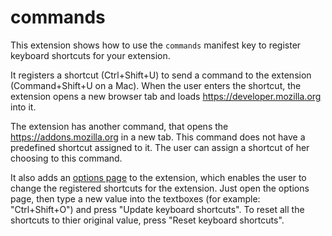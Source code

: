 # commands

This extension shows how to use the `commands` manifest key to register keyboard
shortcuts for your extension.

It registers a shortcut (Ctrl+Shift+U) to send a command to the extension
(Command+Shift+U on a Mac). When the user enters the shortcut, the extension
opens a new browser tab and loads https://developer.mozilla.org into it.

The extension has another command, that opens the https://addons.mozilla.org in
a new tab. This command does not have a predefined shortcut assigned to it. The
user can assign a shortcut of her choosing to this command.

It also adds an [options page][] to the extension, which enables the user to
change the registered shortcuts for the extension. Just open the options page,
then type a new value into the textboxes (for example: "Ctrl+Shift+O") and press
"Update keyboard shortcuts". To reset all the shortcuts to thier original value,
press "Reset keyboard shortcuts".

[options page]: https://developer.mozilla.org/en-US/Add-ons/WebExtensions/user_interface/Options_pages
